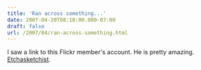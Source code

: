 ```yaml
---
title: 'Ran across something...'
date: 2007-04-20T08:18:00.000-07:00
draft: false
url: /2007/04/ran-across-something.html
---
```


I saw a link to this Flickr member's account. He is pretty amazing. [Etchasketchist](http://www.flickr.com/photos/etchasketchist/).
